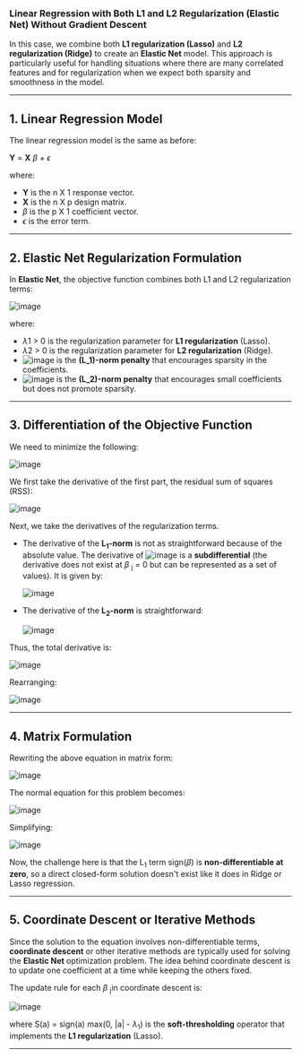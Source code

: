 ### **Linear Regression with Both L1 and L2 Regularization (Elastic Net) Without Gradient Descent**

In this case, we combine both **L1 regularization (Lasso)** and **L2 regularization (Ridge)** to create an **Elastic Net** model. This approach is particularly useful for handling situations where there are many correlated features and for regularization when we expect both sparsity and smoothness in the model.

---

## **1. Linear Regression Model**  

The linear regression model is the same as before:

**Y** = **X** $\beta$ + $\epsilon$

where:  
- **Y** is the n X 1 response vector.  
- **X** is the n X p design matrix.  
- $\beta$ is the p X 1 coefficient vector.  
- $\epsilon$ is the error term.

---

## **2. Elastic Net Regularization Formulation**

In **Elastic Net**, the objective function combines both L1 and L2 regularization terms:

![image](https://github.com/user-attachments/assets/3e1f8c56-9356-4eb9-95fd-26578ac5c897)


where:  
- $\lambda$1 > 0 is the regularization parameter for **L1 regularization** (Lasso).  
- $\lambda$2 > 0 is the regularization parameter for **L2 regularization** (Ridge).  
- ![image](https://github.com/user-attachments/assets/ab7be21c-e0ea-4df8-8205-4545b52153f5)
 is the **\(L_1\)-norm penalty** that encourages sparsity in the coefficients.  
- ![image](https://github.com/user-attachments/assets/88069aa3-9872-4160-9e2e-e6622555b958)
 is the **\(L_2\)-norm penalty** that encourages small coefficients but does not promote sparsity.

---

## **3. Differentiation of the Objective Function**

We need to minimize the following:

![image](https://github.com/user-attachments/assets/86e06f11-616c-4d3e-acc3-bd12047aa872)


We first take the derivative of the first part, the residual sum of squares (RSS):

![image](https://github.com/user-attachments/assets/18dcc4bb-ebe5-4658-8ab9-3b9950dacdfb)


Next, we take the derivatives of the regularization terms.

- The derivative of the **L<sub>1</sub>-norm** is not as straightforward because of the absolute value. The derivative of ![image](https://github.com/user-attachments/assets/dbc9a63d-4209-46bb-91fb-f8eb75921b6f)
 is a **subdifferential** (the derivative does not exist at $\beta$ <sub>j</sub> = 0 but can be represented as a set of values). It is given by:

  ![image](https://github.com/user-attachments/assets/69748a02-b28b-491d-abdc-442e9041233a)


- The derivative of the **L<sub>2</sub>-norm** is straightforward:

  ![image](https://github.com/user-attachments/assets/e7e1dc74-27c4-45d7-9f22-91e91d20843f)


Thus, the total derivative is:

![image](https://github.com/user-attachments/assets/dc5de3e4-60f9-4bcc-8731-a791d450e05e)


Rearranging:

![image](https://github.com/user-attachments/assets/c4c590d0-9c49-4cf4-9201-7f105de0bc61)


---

## **4. Matrix Formulation**

Rewriting the above equation in matrix form:

![image](https://github.com/user-attachments/assets/86e47af9-3a5c-48de-99e1-6bb4756479d1)


The normal equation for this problem becomes:

![image](https://github.com/user-attachments/assets/2e6cd649-3589-4492-b9e8-79c3989b0c25)


Simplifying:

![image](https://github.com/user-attachments/assets/9386d351-0308-475c-9c90-4d77757f75fb)


Now, the challenge here is that the L<sub>1</sub> term sign($\beta$) is **non-differentiable at zero**, so a direct closed-form solution doesn't exist like it does in Ridge or Lasso regression.

---

## **5. Coordinate Descent or Iterative Methods**

Since the solution to the equation involves non-differentiable terms, **coordinate descent** or other iterative methods are typically used for solving the **Elastic Net** optimization problem. The idea behind coordinate descent is to update one coefficient at a time while keeping the others fixed.

The update rule for each $\beta$ <sub>j</sub>in coordinate descent is:

![image](https://github.com/user-attachments/assets/a3e2d8cb-0754-4b9b-bdd3-e05832a42b87)


where S(a) = sign(a) max(0, |a| - $\lambda$<sub>1</sub>) is the **soft-thresholding** operator that implements the **L1 regularization** (Lasso).

---
